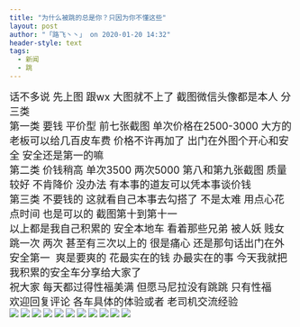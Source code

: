```yaml
---
title: "为什么被跳的总是你？只因为你不懂这些"
layout: post
author: "「路飞丶丶」 on 2020-01-20 14:32"
header-style: text
tags:
  - 新闻
  - 跳
---
```


<span style="font-size: 18px;">话不多说 先上图 跟wx 大图就不上了 截图微信头像都是本人 分三类</span>
<br>
<span style="font-size: 18px;">第一类 要钱 平价型 前七张截图 单次价格在2500-3000 大方的老板可以给几百皮车费 价格不许再加了 出门在外图个开心和安全 安全还是第一的嘛</span>
<br>
<span style="font-size: 18px;">第二类 价钱稍高 单次3500 两次5000 第八和第九张截图 质量较好 不肯降价 没办法 有本事的道友可以凭本事谈价钱</span>
<br>
<span style="font-size: 18px;">第三类 不要钱的 这就看自己本事去勾搭了 不是太难 用点心花点时间 也是可以的 截图第十到第十一</span>
<br>
<span style="font-size: 18px;">以上都是我自己积累的 安全本地车 看着那些兄弟 被人妖 贱女跳一次 两次 甚至有三次以上的 很是痛心 还是那句话出门在外 安全第一&nbsp; 爽是要爽的 花最实在的钱 办最实在的事 今天我就把我积累的安全车分享给大家了</span>
<br>
<span style="font-size: 18px;">祝大家 每天都过得性福美满 但愿马尼拉没有跳跳 只有性福</span>
<br>
<span style="font-size: 18px;">欢迎回复评论 各车具体的体验或者 老司机交流经验</span>
<input type="hidden" value="菲乐园提供"><br>
<img src="http://images.feileyuan.com/images/ueditor/2020012014310000501512.png">
<img src="http://images.feileyuan.com/images/ueditor/2020012014310000531251.png">
<img src="http://images.feileyuan.com/images/ueditor/2020012014310000562954.png">
<img src="http://images.feileyuan.com/images/ueditor/2020012014310000592819.png">
<img src="http://images.feileyuan.com/images/ueditor/2020012014320000022875.png">
<img src="http://images.feileyuan.com/images/ueditor/2020012014320000041617.png">
<img src="http://images.feileyuan.com/images/ueditor/2020012014320000071053.png">
<img src="http://images.feileyuan.com/images/ueditor/2020012014320000102136.png">
<img src="http://images.feileyuan.com/images/ueditor/2020012014320000141344.png">
<img src="http://images.feileyuan.com/images/ueditor/2020012014320000252361.png">
<img src="http://images.feileyuan.com/images/ueditor/2020012014320000281192.png">
<br>

